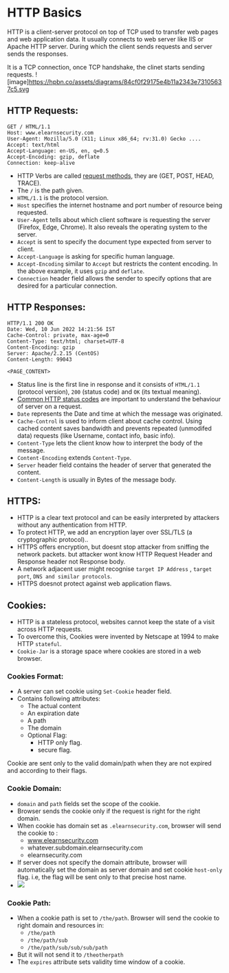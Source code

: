 # HTTP Basics
HTTP is a client-server protocol on top of TCP used to transfer web pages and web application data.
It usually connects to web server like IIS or Apache HTTP server. During which the client sends requests and server sends the responses.

It is a TCP connection, once TCP handshake, the clinet starts sending requests.
![image]https://hpbn.co/assets/diagrams/84cf0f29175e4b11a2343e73105637c5.svg


## HTTP Requests:

```
GET / HTML/1.1
Host: www.elearnsecurity.com
User-Agent: Mozilla/5.0 (X11; Linux x86_64; rv:31.0) Gecko ....
Accept: text/html
Accept-Language: en-US, en, q=0.5
Accept-Encoding: gzip, deflate
Connection: keep-alive
```

+ HTTP Verbs are called [request methods](https://developer.mozilla.org/en-US/docs/Web/HTTP/Methods), they are (GET, POST, HEAD, TRACE).
+ The `/` is the path given.
+ `HTML/1.1` is the protocol version.
+ `Host` specifies the internet hostname and port number of resource being requested.
+ `User-Agent` tells about which client software is requesting the server (Firefox, Edge, Chrome). It also reveals the operating system to the server.
+ `Accept` is sent to specify the document type expected from server to client.
+  `Accept-Language` is asking for specific human language.
+  `Accept-Encoding` similar to `Accept` but restricts the content encoding. In the above example, it uses `gzip` and `deflate`.
+  `Connection` header field allows the sender to specify options that are desired for a particular connection.

## HTTP Responses:
```
HTTP/1.1 200 OK
Date: Wed, 10 Jun 2022 14:21:56 IST
Cache-Control: private, max-age=0
Content-Type: text/html; charset=UTF-8
Content-Encoding: gzip
Server: Apache/2.2.15 (CentOS)
Content-Length: 99043

<PAGE_CONTENT>
```

+ Status line is the first line in response and it consists of `HTML/1.1` (protocol version), `200` (status code) and `OK` (its textual meaning).
+ [Common HTTP status codes](https://developer.mozilla.org/en-US/docs/Web/HTTP/Status) are important to understand the behaviour of server on a request. 
+ `Date` represents the Date and time at which the message was originated.
+ `Cache-Control` is used to inform client about cache control. Using cached content saves bandwidth and prevents repeated (unmodifed data) requests (like Username,  contact info, basic info).
+ `Content-Type` lets the client know how to interpret the body of the message.
+ `Content-Encoding` extends `Content-Type`.
+ `Server` header field contains the header of server that generated the content.
+ `Content-Length` is usually in Bytes of the message body.


## HTTPS:
+ HTTP is a clear text protocol and can be easily interpreted by attackers without any authentication from HTTP.
+ To protect HTTP, we add an encryption layer over SSL/TLS (a cryptographic protocol)..
+ HTTPS offers encryption, but doesnt stop attacker from sniffing the network packets. but attacker wont know HTTP Request Header and Response header not Response body.
+ A network adjacent user might recognise `target IP Address` , `target port`, `DNS and similar protocols`.
+ HTTPS doesnot protect against web application flaws.

## Cookies:
+ HTTP is a stateless protocol, websites cannot keep the state of a visit across HTTP requests.
+ To overcome this, Cookies were invented by Netscape at 1994 to make HTTP `stateful`.
+ `Cookie-Jar` is a storage space where cookies are stored in a web browser.

### Cookies Format:
+ A server can set cookie using `Set-Cookie` header field.
+ Contains following attributes:
	+ The actual content
	+ An expiration date
	+ A path
	+ The domain
	+ Optional Flag:
		+ HTTP only flag.
		+ secure flag.

Cookie are sent only to the valid domain/path when they are not expired and according to their flags.

### Cookie Domain:
+ `domain` and `path` fields set the scope of the cookie.
+ Browser sends the cookie only if the request is right for the right domain.
+ When cookie has domain set as `.elearnsecurity.com`, browser will send the cookie to :
	+ www.elearnsecurity.com
	+ whatever.subdomain.elearnsecurity.com
	+ elearnsecurity.com
+ If server does not specify the domain attribute, browser will automatically set the domain as server domain and set cookie `host-only` flag. i.e, the flag will be sent only to that precise host name.
+ ![](images/cookie-domain.png)

### Cookie Path:
+ When a cookie path is set to `/the/path`. Browser will send the cookie to right domain and resources in:
	+ `/the/path`
	+ `/the/path/sub`
	+ `/the/path/sub/sub/sub/path`
+ But it will not send it to `/theotherpath`
+ The `expires` attribute sets validity time window of a cookie.

